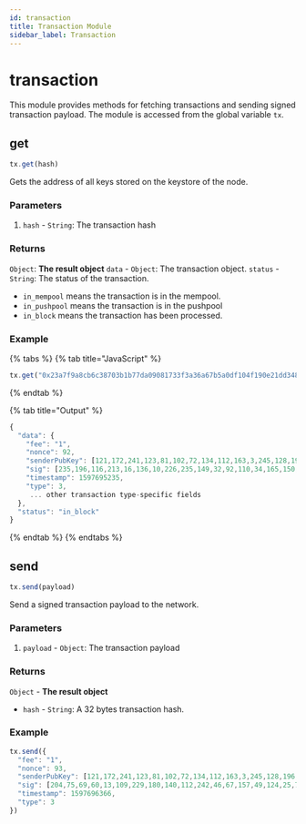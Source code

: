 ```yaml
---
id: transaction
title: Transaction Module
sidebar_label: Transaction
---
```


# transaction

This module provides methods for fetching transactions and sending signed transaction payload. The module is accessed from the global variable `tx`.

## get

```javascript
tx.get(hash)
```

Gets the address of all keys stored on the keystore of the node.

### Parameters

1. `hash` - `String`: The transaction hash

### Returns

`Object`: **The result object** `data` - `Object`: The transaction object. `status` - `String`: The status of the transaction.

* `in_mempool` means the transaction is in the mempool.
* `in_pushpool` means the transaction is in the pushpool
* `in_block` means the transaction has been processed.

### Example

{% tabs %}
{% tab title="JavaScript" %}
```javascript
tx.get("0x23a7f9a8cb6c38703b1b77da09081733f3a36a67b5a0df104f190e21dd3486b2")
```
{% endtab %}

{% tab title="Output" %}
```javascript
{
  "data": {
    "fee": "1",
    "nonce": 92,
    "senderPubKey": [121,172,241,123,81,102,72,134,112,163,3,245,128,196,144,219,42,147,70,184,226,63,26,28,135,151,128,139,16,82,174,4],
    "sig": [235,196,116,213,16,136,10,226,235,149,32,92,110,34,165,150,153,218,68,75,105,234,98,156,70,47,54,93,118,131,19,230,44,176,20,96,164,116,10,223,58,29,236,227,118,91,32,161,60,20,203,204,117,124,195,177,189,198,36,122,2,29,56,12],
    "timestamp": 1597695235,
    "type": 3,
     ... other transaction type-specific fields
  },
  "status": "in_block"
}
```
{% endtab %}
{% endtabs %}

## send

```javascript
tx.send(payload)
```

Send a signed transaction payload to the network.

### Parameters

1. `payload` - `Object`: The transaction payload

### Returns

`Object` - **The result object**

* `hash` - `String`: A 32 bytes transaction hash.

### Example

```javascript
tx.send({
  "fee": "1",
  "nonce": 93,
  "senderPubKey": [121,172,241,123,81,102,72,134,112,163,3,245,128,196,144,219,42,147,70,184,226,63,26,28,135,151,128,139,16,82,174,4],
  "sig": [204,75,69,60,13,109,229,180,140,112,242,46,67,157,49,124,25,77,61,38,246,95,120,241,235,137,96,117,165,169,34,174,234,152,109,216,63,0,130,146,34,94,114,205,9,214,150,165,41,28,111,235,148,19,13,1,221,137,63,109,247,73,97,1],
  "timestamp": 1597696366,
  "type": 3
})
```

